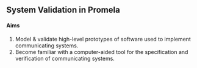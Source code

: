 ## System Validation in Promela

#### Aims
1. Model & validate high-level prototypes of software used to implement communicating systems.
2. Become familiar with a computer-aided tool for the specification and verification of communicating systems.